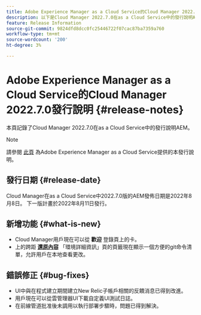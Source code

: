 ```yaml
---
title: Adobe Experience Manager as a Cloud Service的Cloud Manager 2022.7.0發行說明
description: 以下是Cloud Manager 2022.7.0在as a Cloud Service中的發行說明AEM。
feature: Release Information
source-git-commit: 9824dfd8dcc0fc25446722f07cac87ba7359a760
workflow-type: tm+mt
source-wordcount: '200'
ht-degree: 3%

---
```



# Adobe Experience Manager as a Cloud Service的Cloud Manager 2022.7.0發行說明 {#release-notes}

本頁記錄了Cloud Manager 2022.7.0在as a Cloud Service中的發行說明AEM。

>[!NOTE]
>
>請參閱 [此頁](/help/release-notes/release-notes-cloud/release-notes-current.md) 為Adobe Experience Manager as a Cloud Service提供的本發行說明。

## 發行日期 {#release-date}

Cloud Manager在as a Cloud Service中2022.7.0版的AEM發佈日期是2022年8月8日。 下一版計畫於2022年8月11日發行。

## 新增功能 {#what-is-new}

* Cloud Manager用戶現在可以從 **歡迎** 登錄頁上的卡。
* 上的跨距 **[還原內容](/help/operations/backup.md)** 「環境詳細資訊」頁的頁籤現在顯示一個方便的git命令清單，允許用戶在本地查看更改。

## 錯誤修正 {#bug-fixes}

* UI中與在程式建立期間建立New Relic子帳戶相關的反饋消息已得到改進。
* 用戶現在可以從雲管理器UI下載自定義UI測試日誌。
* 在前線管道批准後未調用以執行部署步驟時，問題已得到解決。
